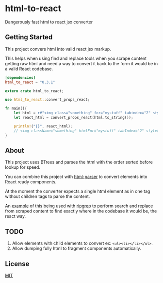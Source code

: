 # html-to-react

Dangerously fast html to react jsx converter

## Getting Started

This project convers html into valid react jsx markup.

This helps when using find and replace tools when you scrape content getting raw html and need a way to convert it back to the form it would be in a valid React codebase.

```toml
[dependencies]
html_to_react = "0.3.1"
```

```rust
extern crate html_to_react;

use html_to_react::convert_props_react;

fn main(){
    let html = r#"<img class="something" for="mystuff" tabindex="2" style="color: white; background-color: black">"#;
    let react_html = convert_props_react(html.to_string());

    println!("{}", react_html);
    // <img className="something" htmlFor="mystuff" tabIndex="2" style={{color: white, backgroundColor: black}}>
}
```

## About

This project uses BTrees and parses the html with the order sorted before lookup for speed.

You can combine this project with [html-parser](https://docs.rs/html_parser/latest/html_parser/) to convert elements into React ready components.

At the moment the converter expects a single html element as in one tag without children tags to parse the content.

An [example](https://github.com/A11yWatch/a11ywatch/blob/main/cli/src/fs/code_fix.rs) of this being used with [ripgrep](https://github.com/BurntSushi/ripgrep) to perform search and replace from scraped content to find exactly where in the codebase it would be, the react way.

## TODO

1. Allow elements with child elements to convert ex: `<ul><li></li></ul>`.
1. Allow dumping fully html to fragment components automatically.

## License

[MIT](./LICENSE)
